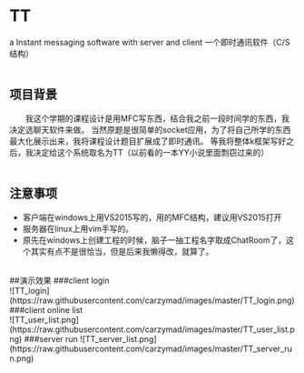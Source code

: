 # TT
a Instant messaging software with server and client 一个即时通讯软件（C/S结构）
<br /><br />
## 项目背景
&emsp;&emsp;我这个学期的课程设计是用MFC写东西，结合我之前一段时间学的东西，我决定选聊天软件来做。
当然原题是很简单的socket应用，为了将自己所学的东西最大化展示出来，我将课程设计题目扩展成了即时通讯。
等我将整体k框架写好之后，我决定给这个系统取名为TT（以前看的一本YY小说里面剽窃过来的）
<br /><br />
## 注意事项
- 客户端在windows上用VS2015写的，用的MFC结构，建议用VS2015打开
- 服务器在linux上用vim手写的。
- 原先在windows上创建工程的时候，脑子一抽工程名字取成ChatRoom了，这个其实有点不是很恰当，但是后来我懒得改，就算了。

<br />
##演示效果
###client login <br />
![TT_login](https://raw.githubusercontent.com/carzymad/images/master/TT_login.png)
###client online list<br />
![TT_user_list.png](https://raw.githubusercontent.com/carzymad/images/master/TT_user_list.png)
###server run
![TT_server_list.png](https://raw.githubusercontent.com/carzymad/images/master/TT_server_run.png)

